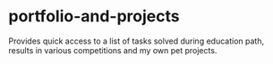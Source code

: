 # portfolio-and-projects
Provides quick access to a list of tasks solved during education path, results in various competitions and my own pet projects.
